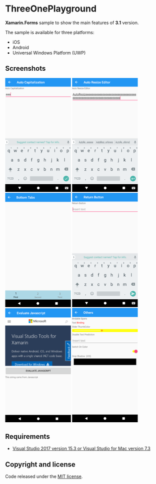 # ThreeOnePlayground

**Xamarin.Forms** sample to show the main features of **3.1** version.

The sample is available for three platforms:

- iOS
- Android
- Universal Windows Platform (UWP)

## Screenshots

<img src="images/autocapitalization.png" Width="210" /> <img src="images/autoresize-editor.png" Width="210" /> <img src="images/bottom-tabs.png" Width="210" /> <img src="images/returnkey.png" Width="210" /> <img src="images/evaljs.png" Width="210" /> <img src="images/others.png" Width="210" />

## Requirements

* [Visual Studio 2017 version 15.3 or Visual Studio for Mac version 7.3](https://www.visualstudio.com/vs/)

## Copyright and license

Code released under the [MIT license](https://opensource.org/licenses/MIT).